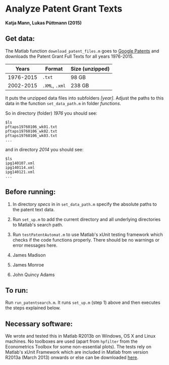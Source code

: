 Analyze Patent Grant Texts
===========================================================
**Katja Mann, Lukas Püttmann (2015)**


Get data:
---------------------------
The Matlab function `download_patent_files.m` goes to [Google Patents](http://www.google.com/googlebooks/uspto-patents-grants-text.html) and downloads the Patent Grant Full Texts for all years 1976-2015. 

| Years  | Format | Size (unzipped) | 
| ------------- | ------------- | ------------- |
| 1976-2015  | `.txt` | 98 GB |
| 2002-2015  | `.XML`, `.xml` | 238 GB |

It puts the unzipped data files into subfolders *[year]*. Adjust the paths to this data in the function `set_data_path.m` in folder *functions*.

So in directory (folder) *1976* you should see:
```
$ls
pftaps19760106_wk01.txt
pftaps19760106_wk02.txt
pftaps19760106_wk03.txt
...
```
and in directory *2014* you should see:
```
$ls
ipg140107.xml
ipg140114.xml
ipg140121.xml
...
```

Before running:
---------------------------

1. In directory *specs* in in `set_data_path.m` specify the absolute paths to the patent text data.
2. Run `set_up.m` to add the current directory and all underlying directories to Matlab's search path.
3. Run `testPatentAutomat.m` to use Matlab's xUnit testing framework which checks if the code functions properly. There should be no warnings or error messages here.

1. James Madison
2. James Monroe
3. John Quincy Adams

To run:
---------------------------
Run `run_patentsearch.m`. It runs `set_up.m` (step 1) above and then executes the steps explained below.

Necessary software:
---------------------------
We wrote and tested this in Matlab R2013b on Windows, OS X and Linux machines. No toolboxes are used (apart from `hpfilter` from the Econometrics Toolbox for some non-essential plots). The tests rely on Matlab's xUnit Framework which are included in Matlab from version R2013a (March 2013) onwards or else can be downloaded [here](http://de.mathworks.com/matlabcentral/fileexchange/22846-matlab-xunit-test-framework).
